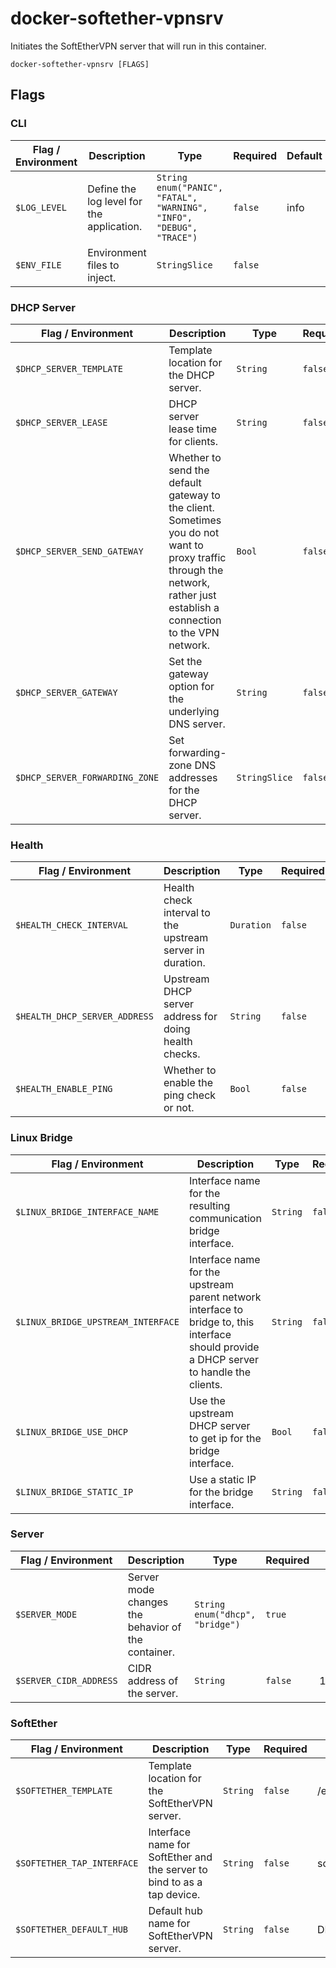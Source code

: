 # docker-softether-vpnsrv

Initiates the SoftEtherVPN server that will run in this container.

`docker-softether-vpnsrv [FLAGS]`

## Flags

### CLI

| Flag / Environment |  Description   |  Type    | Required | Default |
|---------------- | --------------- | --------------- |  --------------- |  --------------- |
| `$LOG_LEVEL` | Define the log level for the application.  | `String`<br/>`enum("PANIC", "FATAL", "WARNING", "INFO", "DEBUG", "TRACE")` | `false` | info |
| `$ENV_FILE` | Environment files to inject. | `StringSlice` | `false` |  |

### DHCP Server

| Flag / Environment |  Description   |  Type    | Required | Default |
|---------------- | --------------- | --------------- |  --------------- |  --------------- |
| `$DHCP_SERVER_TEMPLATE` | Template location for the DHCP server. | `String` | `false` | /etc/template/dnsmasq.conf.tmpl |
| `$DHCP_SERVER_LEASE` | DHCP server lease time for clients. | `String` | `false` | 12h |
| `$DHCP_SERVER_SEND_GATEWAY` | Whether to send the default gateway to the client. Sometimes you do not want to proxy traffic through the network, rather just establish a connection to the VPN network. | `Bool` | `false` | false |
| `$DHCP_SERVER_GATEWAY` | Set the gateway option for the underlying DNS server. | `String` | `false` | CIDR address range start |
| `$DHCP_SERVER_FORWARDING_ZONE` | Set forwarding-zone DNS addresses for the DHCP server. | `StringSlice` | `false` | "8.8.8.8", "8.8.4.4" |

### Health

| Flag / Environment |  Description   |  Type    | Required | Default |
|---------------- | --------------- | --------------- |  --------------- |  --------------- |
| `$HEALTH_CHECK_INTERVAL` | Health check interval to the upstream server in duration. | `Duration` | `false` | 0s |
| `$HEALTH_DHCP_SERVER_ADDRESS` | Upstream DHCP server address for doing health checks. | `String` | `false` | CIDR address range start |
| `$HEALTH_ENABLE_PING` | Whether to enable the ping check or not. | `Bool` | `false` | false |

### Linux Bridge

| Flag / Environment |  Description   |  Type    | Required | Default |
|---------------- | --------------- | --------------- |  --------------- |  --------------- |
| `$LINUX_BRIDGE_INTERFACE_NAME` | Interface name for the resulting communication bridge interface. | `String` | `false` | br100 |
| `$LINUX_BRIDGE_UPSTREAM_INTERFACE` | Interface name for the upstream parent network interface to bridge to, this interface should provide a DHCP server to handle the clients. | `String` | `false` | eth0 |
| `$LINUX_BRIDGE_USE_DHCP` | Use the upstream DHCP server to get ip for the bridge interface. | `Bool` | `false` | false |
| `$LINUX_BRIDGE_STATIC_IP` | Use a static IP for the bridge interface. | `String` | `false` |  |

### Server

| Flag / Environment |  Description   |  Type    | Required | Default |
|---------------- | --------------- | --------------- |  --------------- |  --------------- |
| `$SERVER_MODE` | Server mode changes the behavior of the container.  | `String`<br/>`enum("dhcp", "bridge")` | `true` |  |
| `$SERVER_CIDR_ADDRESS` | CIDR address of the server. | `String` | `false` | 10.0.0.0/24 |

### SoftEther

| Flag / Environment |  Description   |  Type    | Required | Default |
|---------------- | --------------- | --------------- |  --------------- |  --------------- |
| `$SOFTETHER_TEMPLATE` | Template location for the SoftEtherVPN server. | `String` | `false` | /etc/template/vpn_server.config.tmpl |
| `$SOFTETHER_TAP_INTERFACE` | Interface name for SoftEther and the server to bind to as a tap device. | `String` | `false` | soft |
| `$SOFTETHER_DEFAULT_HUB` | Default hub name for SoftEtherVPN server. | `String` | `false` | DEFAULT |
